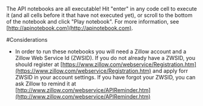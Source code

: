 The API notebooks are all executable! Hit "enter" in any code cell to execute it (and all cells before it that have not executed yet), or scroll to the bottom of the notebook and click "Play notebook". For more information, see [http://apinotebook.com](http://apinotebook.com).

#Considerations

- In order to run these notebooks you will need a Zillow account and a Zillow Web Service Id (ZWSID). If you do not already have a ZWSID, you should register at [https://www.zillow.com/webservice/Registration.htm](https://www.zillow.com/webservice/Registration.htm) and apply forr ZWSID in your account settings. If you have forgot your ZWSID, you can ask Zillow to remind it at [http://www.zillow.com/webservice/APIReminder.htm](http://www.zillow.com/webservice/APIReminder.htm)

